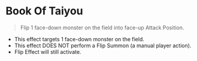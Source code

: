 # Book Of Taiyou

> Flip 1 face-down monster on the field into face-up Attack Position.

*   This effect targets 1 face-down monster on the field.
*   This effect DOES NOT perform a Flip Summon (a manual player action).
*   Flip Effect will still activate.
